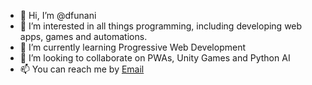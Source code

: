 - 👋 Hi, I’m @dfunani
- 👀 I’m interested in all things programming, including developing web apps, games and automations.
- 🌱 I’m currently learning Progressive Web Development
- 💞️ I’m looking to collaborate on PWAs, Unity Games and Python AI
- 📫 You can reach me by [Email](delali.funani@outlook.com) 

<!---
dfunani/dfunani is a ✨ special ✨ repository because its `README.md` (this file) appears on your GitHub profile.
You can click the Preview link to take a look at your changes.
--->
